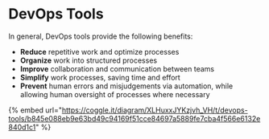 # DevOps Tools



In general, DevOps tools provide the following benefits:

* **Reduce** repetitive work and optimize processes
* **Organize** work into structured processes
* **Improve** collaboration and communication between teams
* **Simplify** work processes, saving time and effort
* **Prevent** human errors and misjudgements via automation, while allowing human oversight of processes where necessary



{% embed url="https://coggle.it/diagram/XLHuxxJYKzjvh_VH/t/devops-tools/b845e088eb9e63bd49c94169f51cce84697a5889fe7cba4f566e6132e840d1c1" %}
